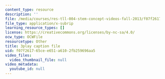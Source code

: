 ```yaml
---
content_type: resource
description: ''
file: /media/courses/res-tll-004-stem-concept-videos-fall-2013/f07f261765cee651a6102fb259696aa5_o84SekTsgPo.srt
file_type: application/x-subrip
learning_resource_types: []
license: https://creativecommons.org/licenses/by-nc-sa/4.0/
ocw_type: OCWFile
resourcetype: Other
title: 3play caption file
uid: f07f2617-65ce-e651-a610-2fb259696aa5
video_files:
  video_thumbnail_file: null
video_metadata:
  youtube_id: null
---
```

